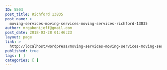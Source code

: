 ```yaml
---
ID: 5503
post_title: Richford 13835
post_name: >
  moving-services-moving-services-moving-services-richford-13835
author: mrgabonijeff@gmail.com
post_date: 2018-03-28 01:46:23
layout: page
link: >
  http://localhost/wordpress/moving-services-moving-services-moving-services-richford-13835/
published: true
tags: [ ]
categories: [ ]
---
```


